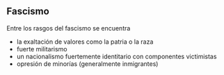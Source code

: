 ## Fascismo

Entre los rasgos del fascismo se encuentra

* la exaltación de valores como la patria o la raza
* fuerte militarismo
* un nacionalismo fuertemente identitario con componentes victimistas
* opresión de minorías (generalmente inmigrantes) 
